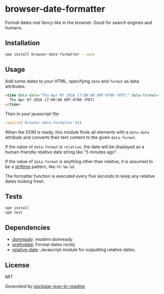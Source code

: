 # browser-date-formatter

Format dates real fancy-like in the browser. Good for search engines and humans.

## Installation

```sh
npm install browser-date-formatter --save
```

## Usage

Add some dates to your HTML, specifying `date` and `format` as data attributes:

```html
<time data-date="Thu Apr 07 2016 17:00:00 GMT-0700 (PDT)" data-format="relative">
  Thu Apr 07 2016 17:00:00 GMT-0700 (PDT)
</time>
```

Then in your javascript file:

```js
require('browser-date-formatter')()
```

When the DOM is ready, this module finds all elements with a `data-date`
attribute and converts their text content to the given `data-format`.

If the value of `data-format` is `relative`, the date will be displayed as a
human-friendly relative date string like "5 minutes ago".

If the value of `data-format` is anything other than relative, it is assumed to
be a [strftime](http://strftime.org/) pattern, like `%Y-%m-%d`.

The formatter function is executed every five seconds to keep any relative
dates looking fresh.

## Tests

```sh
npm install
npm test
```

## Dependencies

- [domready](https://github.com/ded/domready): modern domready
- [prettydate](https://github.com/bluesmoon/node-prettydate): Format dates nicely
- [relative-date](https://github.com/n-johnson/relative-date): Javascript module for outputting relative dates.

## License

MIT

_Generated by [package-json-to-readme](https://github.com/zeke/package-json-to-readme)_
